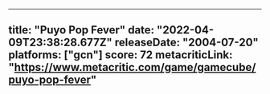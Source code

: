 
---
title: "Puyo Pop Fever"
date: "2022-04-09T23:38:28.677Z"
releaseDate: "2004-07-20"
platforms: ["gcn"]
score: 72
metacriticLink: "https://www.metacritic.com/game/gamecube/puyo-pop-fever"
---

